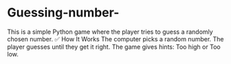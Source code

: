 # Guessing-number-
This is a simple Python game where the player tries to guess a randomly chosen number.  ✅ How It Works  The computer picks a random number.  The player guesses until they get it right.  The game gives hints: Too high or Too low.
